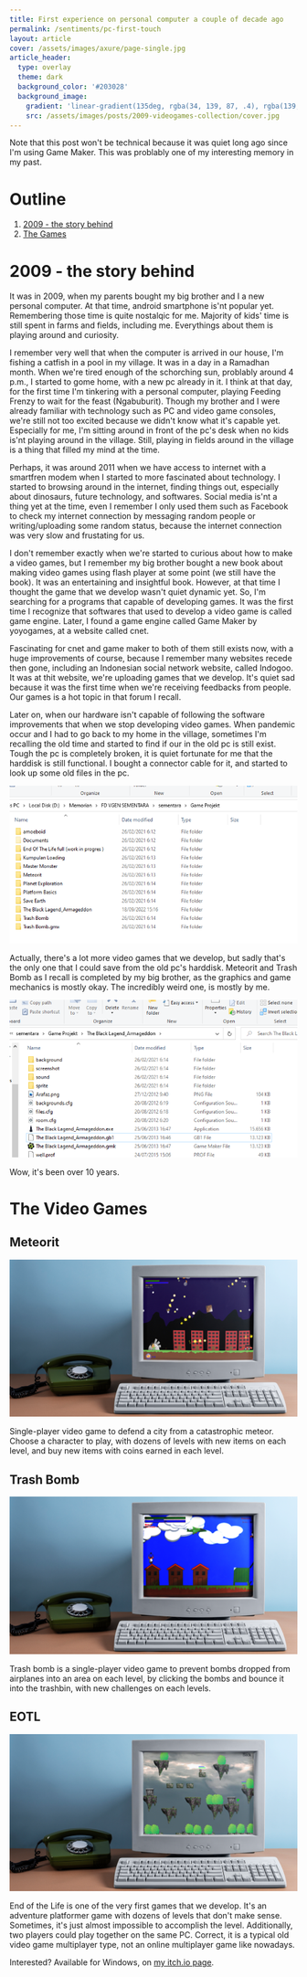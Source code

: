 ```yaml
---
title: First experience on personal computer a couple of decade ago
permalink: /sentiments/pc-first-touch
layout: article
cover: /assets/images/axure/page-single.jpg
article_header:
  type: overlay
  theme: dark
  background_color: '#203028'
  background_image:
    gradient: 'linear-gradient(135deg, rgba(34, 139, 87, .4), rgba(139, 34, 139, .4))'
    src: /assets/images/posts/2009-videogames-collection/cover.jpg
---
```

Note that this post won't be technical because it was quiet long ago since I'm using Game Maker. This was problably one of my interesting memory in my past.

# Outline
1. <a href="#2009">2009 - the story behind</a>
2. <a href="#the-video-games">The Games</a> <br>

# <span id="2009">2009 - the story behind</span>

It was in 2009, when my parents bought my big brother and I a new personal computer. At that time, android smartphone is'nt popular yet. Remembering those time is quite nostalqic for me. Majority of kids' time is still spent in farms and fields, including me. Everythings about them is playing around and curiosity.

I remember very well that when the computer is arrived in our house, I'm fishing a catfish in a pool in my village. It was in a day in a Ramadhan month. When we're tired enough of the schorching sun, problably around 4 p.m., I started to gome home, with a new pc already in it. I think at that day, for the first time I'm tinkering with a personal computer, playing Feeding Frenzy to wait for the feast (Ngabuburit). Though my brother and I were already familiar with technology such as PC and video game consoles, we're still not too excited because we didn't know what it's capable yet. Especially for me, I'm sitting around in front of the pc's desk when no kids is'nt playing around in the village. Still, playing in fields around in the village is a thing that filled my mind at the time.

Perhaps, it was around 2011 when we have access to internet with a smartfren modem when I started to more fascinated about technology. I started to browsing around in the internet, finding things out, especially about dinosaurs, future technology, and softwares. Social media is'nt a thing yet at the time, even I remember I only used them such as Facebook to check my internet connection by messaging random people or writing/uploading some random status, because the internet connection was very slow and frustating for us.

I don't remember exactly when we're started to curious about how to make a video games, but I remember my big brother bought a new book about making video games using flash player at some point (we still have the book). It was an entertaining and insightful book. However, at that time I thought the game that we develop wasn't quiet dynamic yet. So, I'm searching for a programs that capable of developing games. It was the first time I recognize that softwares that used to develop a video game is called game engine. Later, I found a game engine called Game Maker by yoyogames, at a website called cnet.

Fascinating for cnet and game maker to both of them still exists now, with a huge improvements of course, because I remember many websites recede then gone, including an Indonesian social network website, called Indogoo. It was at thit website, we're uploading games that we develop. It's quiet sad because it was the first time when we're receiving feedbacks from people. Our games is a hot topic in that forum I recall.

Later on, when our hardware isn't capable of following the software improvements that when we stop developing video games. When pandemic occur and I had to go back to my home in the village, sometimes I'm recalling the old time and started to find if our in the old pc is still exist. Tough the pc is completely broken, it is quiet fortunate for me that the harddisk is still functional. I bought a connector cable for it, and started to look up some old files in the pc.

![Screenshoot of old folder, containt some video game that I could save](/assets/images/posts/2009-videogames-collection/1.png)

Actually, there's a lot more video games that we develop, but sadly that's the only one that I could save from the old pc's harddisk. Meteorit and Trash Bomb as I recall is completed by my big brother, as the graphics and game mechanics is mostly okay. The incredibly weird one, is mostly by me.

![Screenshoot of old folder, over 10 years, containt developed video game files](/assets/images/posts/2009-videogames-collection/2.png)

Wow, it's been over 10 years.

# <span id="the-video-games">The Video Games</span>
## Meteorit

![Screenshoot of old folder, over 10 years, containt developed video game files](/assets/images/posts/2009-videogames-collection/4.png)

Single-player video game to defend a city from a catastrophic meteor. Choose a character to play, with dozens of levels with new items on each level, and buy new items with coins earned in each level.

## Trash Bomb

![Screenshoot of old folder, over 10 years, containt developed video game files](/assets/images/posts/2009-videogames-collection/5.png)

Trash bomb is a single-player video game to prevent bombs dropped from airplanes into an area on each level, by clicking the bombs and bounce it into the trashbin, with new challenges on each levels.

## EOTL

![Screenshoot of old folder, over 10 years, containt developed video game files](/assets/images/posts/2009-videogames-collection/3.png)

End of the Life is one of the very first games that we develop. It's an adventure platformer game with dozens of levels that don't make sense. Sometimes, it's just almost impossible to accomplish the level. Additionally, two players could play together on the same PC. Correct, it is a typical old video game multiplayer type, not an online multiplayer game like nowadays.

Interested? Available for Windows, on [my itch.io page](https://alviansmaulana.itch.io/eotl).